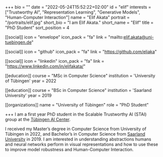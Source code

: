 +++
bio = ""
date = "2022-05-24T15:52:22+02:00"
id = "elif"
interests = ["Trustworthy AI", "Representation Learning", "Generative Models", "Human-Computer Interaction"]
name = "Elif Akata"
portrait = "/portraits/elif.jpg"
short_bio = "I am Elif Akata."
short_name = "Elif"
title = "PhD Student"
sort_position = 4

[[social]]
    icon = "envelope"
    icon_pack = "fa"
    link = "mailto:elif.akata@uni-tuebingen.de"

[[social]]
    icon = "github"
    icon_pack = "fa"
    link = "https://github.com/eliaka"

[[social]]
    icon = "linkedin"
    icon_pack = "fa"
    link = "https://www.linkedin.com/in/elifakata/"

[[education]]
    course = "MSc in Computer Science"
    institution = 'University of Tübingen'
    year = 2022

[[education]]
    course = "BSc in Computer Science"
    institution = 'Saarland University'
    year = 2019

[[organizations]]
    name = "University of Tübingen"
    role = "PhD Student"

+++
I am a first year PhD student in the Scalable Trustworthy AI (STAI) group at the [Tübingen AI Center](https://tuebingen.ai/). 

I received my Master’s degree in Computer Science from University of Tübingen in 2022, and Bachelor’s in Computer Science from [Saarland University](https://www.uni-saarland.de/) in 2019. I am interested in understanding abstractions humans and neural networks perform in visual representations and how to use these to improve model robustness and Human-Computer Interaction.
